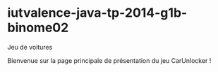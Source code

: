 iutvalence-java-tp-2014-g1b-binome02
====================================

Jeu de voitures

Bienvenue sur la page principale de présentation du jeu CarUnlocker !
